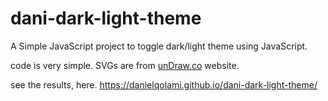 # dani-dark-light-theme
A Simple JavaScript project to toggle dark/light theme using JavaScript.

code is very simple.
SVGs are from [unDraw.co](https://undraw.co/illustrations) website.

see the results, here. https://danielqolami.github.io/dani-dark-light-theme/
